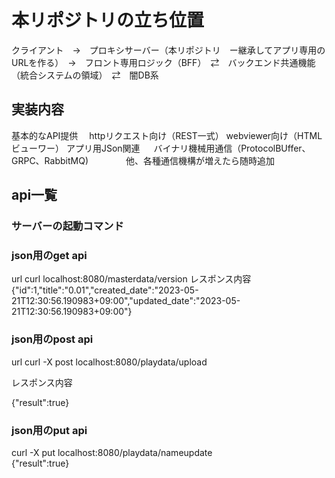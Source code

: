 # 本リポジトリの立ち位置

クライアント　→　プロキシサーバー（本リポジトリ　ー継承してアプリ専用のURLを作る）　→　フロント専用ロジック（BFF）　⇄　バックエンド共通機能（統合システムの領域）　⇄　闇DB系

## 実装内容

基本的なAPI提供
　httpリクエスト向け（REST一式）
      webviewer向け（HTMLビューワー）
      アプリ用JSon関連
　    バイナリ機械用通信（ProtocolBUffer、GRPC、RabbitMQ)
　　　　他、各種通信機構が増えたら随時追加


## api一覧

### サーバーの起動コマンド

### json用のget api

url
curl localhost:8080/masterdata/version
レスポンス内容
{"id":1,"title":"0.01","created_date":"2023-05-21T12:30:56.190983+09:00","updated_date":"2023-05-21T12:30:56.190983+09:00"}

### json用のpost api
url 
curl -X post localhost:8080/playdata/upload

レスポンス内容

{"result":true}

### json用のput api
curl -X put localhost:8080/playdata/nameupdate                     
{"result":true}